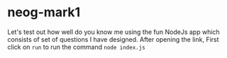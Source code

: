# neog-mark1

Let's test out how well do you know me using the fun NodeJs app which consists of set of questions I have designed.
 After opening the link, First click on `run` to run the command `node index.js`
